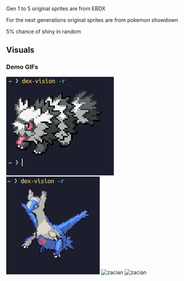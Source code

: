 Gen 1 to 5 original sprites are from EBDX

For the next generations original sprites are from pokemon showdown

5% chance of shiny in random

## Visuals
### Demo GIFs
![galarian zigzagoon](./Assets/r1.gif)
![latios](./Assets/r2.gif)
![zacian](./Assets/zacian.gif)
![zacian](./Assets/salamence.gif)

